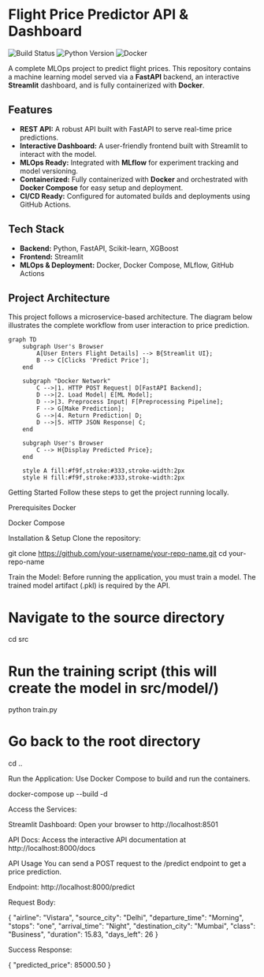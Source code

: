 # Flight Price Predictor API & Dashboard

![Build Status](https://img.shields.io/badge/build-passing-brightgreen) ![Python Version](https://img.shields.io/badge/python-3.8-blue) ![Docker](https://img.shields.io/badge/docker-ready-blue)

A complete MLOps project to predict flight prices. This repository contains a machine learning model served via a **FastAPI** backend, an interactive **Streamlit** dashboard, and is fully containerized with **Docker**.

## Features

- **REST API:** A robust API built with FastAPI to serve real-time price predictions.
- **Interactive Dashboard:** A user-friendly frontend built with Streamlit to interact with the model.
- **MLOps Ready:** Integrated with **MLflow** for experiment tracking and model versioning.
- **Containerized:** Fully containerized with **Docker** and orchestrated with **Docker Compose** for easy setup and deployment.
- **CI/CD Ready:** Configured for automated builds and deployments using GitHub Actions.

## Tech Stack

- **Backend:** Python, FastAPI, Scikit-learn, XGBoost
- **Frontend:** Streamlit
- **MLOps & Deployment:** Docker, Docker Compose, MLflow, GitHub Actions

## Project Architecture

This project follows a microservice-based architecture. The diagram below illustrates the complete workflow from user interaction to price prediction.

```mermaid
graph TD
    subgraph User's Browser
        A[User Enters Flight Details] --> B{Streamlit UI};
        B --> C[Clicks 'Predict Price'];
    end

    subgraph "Docker Network"
        C -->|1. HTTP POST Request| D[FastAPI Backend];
        D -->|2. Load Model| E[ML Model];
        D -->|3. Preprocess Input| F[Preprocessing Pipeline];
        F --> G[Make Prediction];
        G -->|4. Return Prediction| D;
        D -->|5. HTTP JSON Response| C;
    end

    subgraph User's Browser
        C --> H{Display Predicted Price};
    end

    style A fill:#f9f,stroke:#333,stroke-width:2px
    style H fill:#f9f,stroke:#333,stroke-width:2px
```
Getting Started
Follow these steps to get the project running locally.

Prerequisites
Docker

Docker Compose

Installation & Setup
Clone the repository:

git clone https://github.com/your-username/your-repo-name.git
cd your-repo-name

Train the Model: Before running the application, you must train a model. The trained model artifact (.pkl) is required by the API.

# Navigate to the source directory
cd src

# Run the training script (this will create the model in src/model/)
python train.py

# Go back to the root directory
cd ..

Run the Application: Use Docker Compose to build and run the containers.

docker-compose up --build -d

Access the Services:

Streamlit Dashboard: Open your browser to http://localhost:8501

API Docs: Access the interactive API documentation at http://localhost:8000/docs

API Usage
You can send a POST request to the /predict endpoint to get a price prediction.

Endpoint: http://localhost:8000/predict

Request Body:

{
  "airline": "Vistara",
  "source_city": "Delhi",
  "departure_time": "Morning",
  "stops": "one",
  "arrival_time": "Night",
  "destination_city": "Mumbai",
  "class": "Business",
  "duration": 15.83,
  "days_left": 26
}

Success Response:

{
  "predicted_price": 85000.50
}
